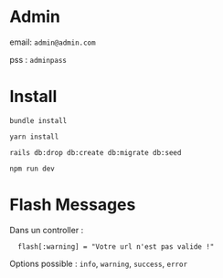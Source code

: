 # Admin
email: `admin@admin.com`

pss : `adminpass`

# Install

`bundle install`

`yarn install`

`rails db:drop db:create db:migrate db:seed`

`npm run dev`

# Flash Messages
Dans un controller :

      flash[:warning] = "Votre url n'est pas valide !"

Options possible : `info`, `warning`, `success`, `error`